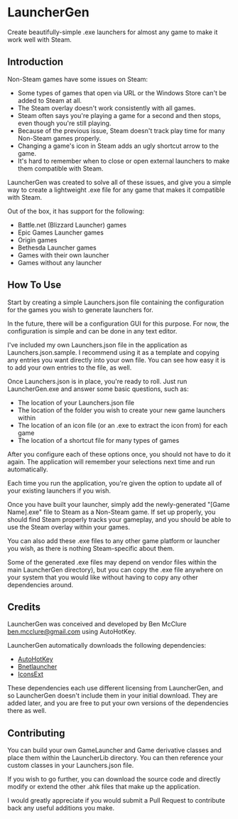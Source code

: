 # LauncherGen

Create beautifully-simple .exe launchers for almost any game to make it work well with Steam.

## Introduction

Non-Steam games have some issues on Steam:
- Some types of games that open via URL or the Windows Store can't be added to Steam at all.
- The Steam overlay doesn't work consistently with all games.
- Steam often says you're playing a game for a second and then stops, even though you're still playing.
- Because of the previous issue, Steam doesn't track play time for many Non-Steam games properly.
- Changing a game's icon in Steam adds an ugly shortcut arrow to the game.
- It's hard to remember when to close or open external launchers to make them compatible with Steam.

LauncherGen was created to solve all of these issues, and give you a simple way to create a lightweight .exe 
file for any game that makes it compatible with Steam.

Out of the box, it has support for the following:
- Battle.net (Blizzard Launcher) games
- Epic Games Launcher games
- Origin games
- Bethesda Launcher games
- Games with their own launcher
- Games without any launcher

## How To Use

Start by creating a simple Launchers.json file containing the configuration for the games you wish to generate 
launchers for.

In the future, there will be a configuration GUI for this purpose. For now, the configuration is simple and can 
be done in any text editor.

I've included my own Launchers.json file in the application as Launchers.json.sample. I recommend using it as a 
template and copying any entries you want directly into your own file. You can see how easy it is to add your 
own entries to the file, as well.

Once Launchers.json is in place, you're ready to roll. Just run LauncherGen.exe and answer some basic questions,
such as:
- The location of your Launchers.json file
- The location of the folder you wish to create your new game launchers within
- The location of an icon file (or an .exe to extract the icon from) for each game
- The location of a shortcut file for many types of games

After you configure each of these options once, you should not have to do it again. The application will remember 
your selections next time and run automatically.

Each time you run the application, you're given the option to update all of your existing launchers if you wish.

Once you have built your launcher, simply add the newly-generated "[Game Name].exe" file to Steam as a Non-Steam 
game. If set up properly, you should find Steam properly tracks your gameplay, and you should be able to use the
Steam overlay within your games.

You can also add these .exe files to any other game platform or launcher you wish, as there is nothing
Steam-specific about them.

Some of the generated .exe files may depend on vendor files within the main LauncherGen directory), but you can
copy the .exe file anywhere on your system that you would like without having to copy any other dependencies 
around.

## Credits

LauncherGen was conceived and developed by Ben McClure <ben.mcclure@gmail.com> using AutoHotKey.

LauncherGen automatically downloads the following dependencies:
- [AutoHotKey](https://www.autohotkey.com/)
- [Bnetlauncher](https://github.com/dafzor/bnetlauncher)
- [IconsExt](https://www.nirsoft.net/utils/iconsext.html)

These dependencies each use different licensing from LauncherGen, and so LauncherGen doesn't include them in your initial download. They are added later, and you are free to put your own versions of the dependencies there as well.

## Contributing

You can build your own GameLauncher and Game derivative classes and place them within the LauncherLib directory. You can then reference your custom classes in your Launchers.json file.

If you wish to go further, you can download the source code and directly modify or extend the other .ahk files that make up the application.

I would greatly appreciate if you would submit a Pull Request to contribute back any useful additions you make.
